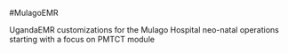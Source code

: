#MulagoEMR 

UgandaEMR customizations for the Mulago Hospital neo-natal operations starting with a focus on PMTCT module